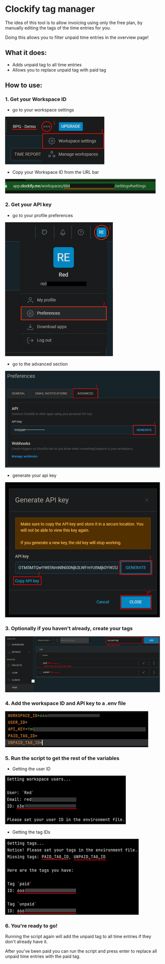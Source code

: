 # Clockify tag manager
The idea of this tool is to allow invoicing using only the free plan,
by manually editing the tags of the time entries for you.

Doing this allows you to filter unpaid time entries in the overview page!
## What it does:
- Adds unpaid tag to all time entries
- Allows you to replace unpaid tag with paid tag

## How to use:
### 1. Get your Workspace ID
- go to your workspace settings

![Workspace settings](/docs/workspace_settings.png "Workspace settings")

- Copy your Workspace ID from the URL bar

![Workspace ID](/docs/workspace_id.png "Workspace ID")

### 2. Get your API key
- go to your profile preferences

![Profile preferences](/docs/profile_preferences.png "Profile preferences")

- go to the advanced section

![Advanced section](/docs/profile_advanced.png "Advanced section")

- generate your api key

![API key](/docs/generate_api_key.png "API key")

### 3. Optionally if you haven't already, create your tags

![Tags](/docs/tag_creation.png "Tags")

### 4. Add the workspace ID and API key to a .env file

![Initial .env](/docs/initial_env.png "Initial .env")

### 5. Run the script to get the rest of the variables
- Getting the user ID

![Getting the user ID](/docs/workspace_users_id.png "Getting the user ID")

- Getting the tag IDs

![Getting the tag IDs](/docs/workspace_tags_id.png "Getting the tag IDs")

### 6. You're ready to go!
Running the script again will add the unpaid tag to all time entries
if they don't already have it.

After you've been paid you can run the script and press enter to replace all unpaid time entries with the paid tag.